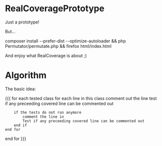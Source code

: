 RealCoveragePrototype
=====================

Just a prototype!

But...

composer install --prefer-dist --optimize-autoloader && php Permutator/permutate.php && firefox html/index.html


And enjoy what RealCoverage is about ;)

Algorithm
=========
The basic idea:

{{{
for each tested class
    for each line in this class
        comment out the line
        test if any preceeding covered line can be commented out

        if the tests do not run anymore
            comment the line in
            Test if any preceeding covered line can be commented out
        end if
    end for
end for
}}}